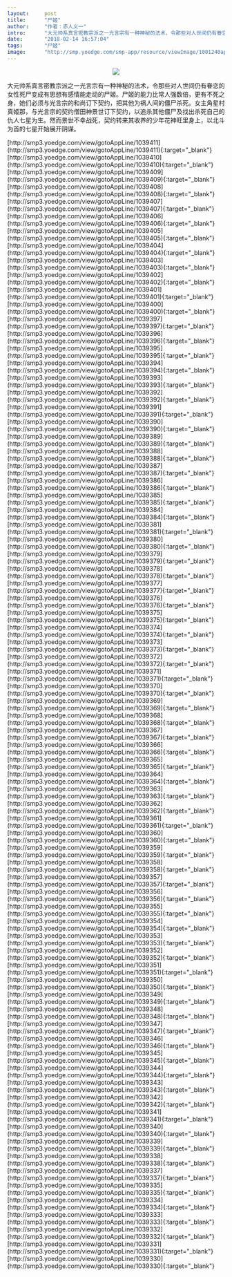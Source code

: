 ```yaml
---
layout:     post
title:      "尸姬"
author:     "作者：赤人义一"
intro:      "大元帅系真言密教宗派之一光言宗有一种神秘的法术，令那些对人世间仍有眷恋的女性死尸变成有思想有感情能走动的尸姬。尸姬的能力比常人强数倍，更有不死之身，她们必须与光言宗的和尚订下契约，把其他为祸人间的僵尸杀死。女主角星村真姬那，与光言宗的契约僧田神景世订下契约，以追杀其他僵尸及找出杀死自己的仇人七星为生。然而景世不幸战死，契约转来其收养的少年花神旺里身上，以北斗为首的七星开始展开阴谋。"
date:       "2018-02-14 16:57:04"
tags:       "尸姬"
image:      "http://smp.yoedge.com/smp-app/resource/viewImage/1001240appline.png"
---
```

<div style="text-align: center">
<p><img src="http://smp.yoedge.com/smp-app/resource/viewImage/1001240appline.png"/></p>
</div>
<p class="post-meta">
<span>大元帅系真言密教宗派之一光言宗有一种神秘的法术，令那些对人世间仍有眷恋的女性死尸变成有思想有感情能走动的尸姬。尸姬的能力比常人强数倍，更有不死之身，她们必须与光言宗的和尚订下契约，把其他为祸人间的僵尸杀死。女主角星村真姬那，与光言宗的契约僧田神景世订下契约，以追杀其他僵尸及找出杀死自己的仇人七星为生。然而景世不幸战死，契约转来其收养的少年花神旺里身上，以北斗为首的七星开始展开阴谋。</span>
</p>
[http://smp3.yoedge.com/view/gotoAppLine/1039411](http://smp3.yoedge.com/view/gotoAppLine/1039411){:target="_blank"}
[http://smp3.yoedge.com/view/gotoAppLine/1039410](http://smp3.yoedge.com/view/gotoAppLine/1039410){:target="_blank"}
[http://smp3.yoedge.com/view/gotoAppLine/1039409](http://smp3.yoedge.com/view/gotoAppLine/1039409){:target="_blank"}
[http://smp3.yoedge.com/view/gotoAppLine/1039408](http://smp3.yoedge.com/view/gotoAppLine/1039408){:target="_blank"}
[http://smp3.yoedge.com/view/gotoAppLine/1039407](http://smp3.yoedge.com/view/gotoAppLine/1039407){:target="_blank"}
[http://smp3.yoedge.com/view/gotoAppLine/1039406](http://smp3.yoedge.com/view/gotoAppLine/1039406){:target="_blank"}
[http://smp3.yoedge.com/view/gotoAppLine/1039405](http://smp3.yoedge.com/view/gotoAppLine/1039405){:target="_blank"}
[http://smp3.yoedge.com/view/gotoAppLine/1039404](http://smp3.yoedge.com/view/gotoAppLine/1039404){:target="_blank"}
[http://smp3.yoedge.com/view/gotoAppLine/1039403](http://smp3.yoedge.com/view/gotoAppLine/1039403){:target="_blank"}
[http://smp3.yoedge.com/view/gotoAppLine/1039402](http://smp3.yoedge.com/view/gotoAppLine/1039402){:target="_blank"}
[http://smp3.yoedge.com/view/gotoAppLine/1039401](http://smp3.yoedge.com/view/gotoAppLine/1039401){:target="_blank"}
[http://smp3.yoedge.com/view/gotoAppLine/1039400](http://smp3.yoedge.com/view/gotoAppLine/1039400){:target="_blank"}
[http://smp3.yoedge.com/view/gotoAppLine/1039397](http://smp3.yoedge.com/view/gotoAppLine/1039397){:target="_blank"}
[http://smp3.yoedge.com/view/gotoAppLine/1039396](http://smp3.yoedge.com/view/gotoAppLine/1039396){:target="_blank"}
[http://smp3.yoedge.com/view/gotoAppLine/1039395](http://smp3.yoedge.com/view/gotoAppLine/1039395){:target="_blank"}
[http://smp3.yoedge.com/view/gotoAppLine/1039394](http://smp3.yoedge.com/view/gotoAppLine/1039394){:target="_blank"}
[http://smp3.yoedge.com/view/gotoAppLine/1039393](http://smp3.yoedge.com/view/gotoAppLine/1039393){:target="_blank"}
[http://smp3.yoedge.com/view/gotoAppLine/1039392](http://smp3.yoedge.com/view/gotoAppLine/1039392){:target="_blank"}
[http://smp3.yoedge.com/view/gotoAppLine/1039391](http://smp3.yoedge.com/view/gotoAppLine/1039391){:target="_blank"}
[http://smp3.yoedge.com/view/gotoAppLine/1039390](http://smp3.yoedge.com/view/gotoAppLine/1039390){:target="_blank"}
[http://smp3.yoedge.com/view/gotoAppLine/1039389](http://smp3.yoedge.com/view/gotoAppLine/1039389){:target="_blank"}
[http://smp3.yoedge.com/view/gotoAppLine/1039388](http://smp3.yoedge.com/view/gotoAppLine/1039388){:target="_blank"}
[http://smp3.yoedge.com/view/gotoAppLine/1039387](http://smp3.yoedge.com/view/gotoAppLine/1039387){:target="_blank"}
[http://smp3.yoedge.com/view/gotoAppLine/1039386](http://smp3.yoedge.com/view/gotoAppLine/1039386){:target="_blank"}
[http://smp3.yoedge.com/view/gotoAppLine/1039385](http://smp3.yoedge.com/view/gotoAppLine/1039385){:target="_blank"}
[http://smp3.yoedge.com/view/gotoAppLine/1039384](http://smp3.yoedge.com/view/gotoAppLine/1039384){:target="_blank"}
[http://smp3.yoedge.com/view/gotoAppLine/1039381](http://smp3.yoedge.com/view/gotoAppLine/1039381){:target="_blank"}
[http://smp3.yoedge.com/view/gotoAppLine/1039380](http://smp3.yoedge.com/view/gotoAppLine/1039380){:target="_blank"}
[http://smp3.yoedge.com/view/gotoAppLine/1039379](http://smp3.yoedge.com/view/gotoAppLine/1039379){:target="_blank"}
[http://smp3.yoedge.com/view/gotoAppLine/1039378](http://smp3.yoedge.com/view/gotoAppLine/1039378){:target="_blank"}
[http://smp3.yoedge.com/view/gotoAppLine/1039377](http://smp3.yoedge.com/view/gotoAppLine/1039377){:target="_blank"}
[http://smp3.yoedge.com/view/gotoAppLine/1039376](http://smp3.yoedge.com/view/gotoAppLine/1039376){:target="_blank"}
[http://smp3.yoedge.com/view/gotoAppLine/1039375](http://smp3.yoedge.com/view/gotoAppLine/1039375){:target="_blank"}
[http://smp3.yoedge.com/view/gotoAppLine/1039374](http://smp3.yoedge.com/view/gotoAppLine/1039374){:target="_blank"}
[http://smp3.yoedge.com/view/gotoAppLine/1039373](http://smp3.yoedge.com/view/gotoAppLine/1039373){:target="_blank"}
[http://smp3.yoedge.com/view/gotoAppLine/1039372](http://smp3.yoedge.com/view/gotoAppLine/1039372){:target="_blank"}
[http://smp3.yoedge.com/view/gotoAppLine/1039371](http://smp3.yoedge.com/view/gotoAppLine/1039371){:target="_blank"}
[http://smp3.yoedge.com/view/gotoAppLine/1039370](http://smp3.yoedge.com/view/gotoAppLine/1039370){:target="_blank"}
[http://smp3.yoedge.com/view/gotoAppLine/1039369](http://smp3.yoedge.com/view/gotoAppLine/1039369){:target="_blank"}
[http://smp3.yoedge.com/view/gotoAppLine/1039368](http://smp3.yoedge.com/view/gotoAppLine/1039368){:target="_blank"}
[http://smp3.yoedge.com/view/gotoAppLine/1039367](http://smp3.yoedge.com/view/gotoAppLine/1039367){:target="_blank"}
[http://smp3.yoedge.com/view/gotoAppLine/1039366](http://smp3.yoedge.com/view/gotoAppLine/1039366){:target="_blank"}
[http://smp3.yoedge.com/view/gotoAppLine/1039365](http://smp3.yoedge.com/view/gotoAppLine/1039365){:target="_blank"}
[http://smp3.yoedge.com/view/gotoAppLine/1039364](http://smp3.yoedge.com/view/gotoAppLine/1039364){:target="_blank"}
[http://smp3.yoedge.com/view/gotoAppLine/1039363](http://smp3.yoedge.com/view/gotoAppLine/1039363){:target="_blank"}
[http://smp3.yoedge.com/view/gotoAppLine/1039362](http://smp3.yoedge.com/view/gotoAppLine/1039362){:target="_blank"}
[http://smp3.yoedge.com/view/gotoAppLine/1039361](http://smp3.yoedge.com/view/gotoAppLine/1039361){:target="_blank"}
[http://smp3.yoedge.com/view/gotoAppLine/1039360](http://smp3.yoedge.com/view/gotoAppLine/1039360){:target="_blank"}
[http://smp3.yoedge.com/view/gotoAppLine/1039359](http://smp3.yoedge.com/view/gotoAppLine/1039359){:target="_blank"}
[http://smp3.yoedge.com/view/gotoAppLine/1039358](http://smp3.yoedge.com/view/gotoAppLine/1039358){:target="_blank"}
[http://smp3.yoedge.com/view/gotoAppLine/1039357](http://smp3.yoedge.com/view/gotoAppLine/1039357){:target="_blank"}
[http://smp3.yoedge.com/view/gotoAppLine/1039356](http://smp3.yoedge.com/view/gotoAppLine/1039356){:target="_blank"}
[http://smp3.yoedge.com/view/gotoAppLine/1039355](http://smp3.yoedge.com/view/gotoAppLine/1039355){:target="_blank"}
[http://smp3.yoedge.com/view/gotoAppLine/1039354](http://smp3.yoedge.com/view/gotoAppLine/1039354){:target="_blank"}
[http://smp3.yoedge.com/view/gotoAppLine/1039353](http://smp3.yoedge.com/view/gotoAppLine/1039353){:target="_blank"}
[http://smp3.yoedge.com/view/gotoAppLine/1039352](http://smp3.yoedge.com/view/gotoAppLine/1039352){:target="_blank"}
[http://smp3.yoedge.com/view/gotoAppLine/1039351](http://smp3.yoedge.com/view/gotoAppLine/1039351){:target="_blank"}
[http://smp3.yoedge.com/view/gotoAppLine/1039350](http://smp3.yoedge.com/view/gotoAppLine/1039350){:target="_blank"}
[http://smp3.yoedge.com/view/gotoAppLine/1039349](http://smp3.yoedge.com/view/gotoAppLine/1039349){:target="_blank"}
[http://smp3.yoedge.com/view/gotoAppLine/1039348](http://smp3.yoedge.com/view/gotoAppLine/1039348){:target="_blank"}
[http://smp3.yoedge.com/view/gotoAppLine/1039347](http://smp3.yoedge.com/view/gotoAppLine/1039347){:target="_blank"}
[http://smp3.yoedge.com/view/gotoAppLine/1039346](http://smp3.yoedge.com/view/gotoAppLine/1039346){:target="_blank"}
[http://smp3.yoedge.com/view/gotoAppLine/1039345](http://smp3.yoedge.com/view/gotoAppLine/1039345){:target="_blank"}
[http://smp3.yoedge.com/view/gotoAppLine/1039344](http://smp3.yoedge.com/view/gotoAppLine/1039344){:target="_blank"}
[http://smp3.yoedge.com/view/gotoAppLine/1039343](http://smp3.yoedge.com/view/gotoAppLine/1039343){:target="_blank"}
[http://smp3.yoedge.com/view/gotoAppLine/1039342](http://smp3.yoedge.com/view/gotoAppLine/1039342){:target="_blank"}
[http://smp3.yoedge.com/view/gotoAppLine/1039341](http://smp3.yoedge.com/view/gotoAppLine/1039341){:target="_blank"}
[http://smp3.yoedge.com/view/gotoAppLine/1039340](http://smp3.yoedge.com/view/gotoAppLine/1039340){:target="_blank"}
[http://smp3.yoedge.com/view/gotoAppLine/1039339](http://smp3.yoedge.com/view/gotoAppLine/1039339){:target="_blank"}
[http://smp3.yoedge.com/view/gotoAppLine/1039338](http://smp3.yoedge.com/view/gotoAppLine/1039338){:target="_blank"}
[http://smp3.yoedge.com/view/gotoAppLine/1039337](http://smp3.yoedge.com/view/gotoAppLine/1039337){:target="_blank"}
[http://smp3.yoedge.com/view/gotoAppLine/1039335](http://smp3.yoedge.com/view/gotoAppLine/1039335){:target="_blank"}
[http://smp3.yoedge.com/view/gotoAppLine/1039334](http://smp3.yoedge.com/view/gotoAppLine/1039334){:target="_blank"}
[http://smp3.yoedge.com/view/gotoAppLine/1039333](http://smp3.yoedge.com/view/gotoAppLine/1039333){:target="_blank"}
[http://smp3.yoedge.com/view/gotoAppLine/1039332](http://smp3.yoedge.com/view/gotoAppLine/1039332){:target="_blank"}
[http://smp3.yoedge.com/view/gotoAppLine/1039331](http://smp3.yoedge.com/view/gotoAppLine/1039331){:target="_blank"}
[http://smp3.yoedge.com/view/gotoAppLine/1039330](http://smp3.yoedge.com/view/gotoAppLine/1039330){:target="_blank"}


